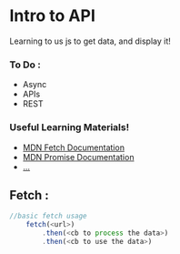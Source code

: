 # Intro to API
Learning to us js to get data, and display it!


### To Do :

* Async
* APIs
* REST

### Useful Learning Materials!
- [MDN Fetch Documentation](https://developer.mozilla.org/en-US/docs/Web/API/Fetch_API)
- [MDN Promise Documentation](https://developer.mozilla.org/en-US/docs/Web/JavaScript/Reference/Global_Objects/Promise)
- [...]()

## Fetch :
```javascript
//basic fetch usage 
    fetch(<url>)
        .then(<cb to process the data>)
        .then(<cb to use the data>)
```
